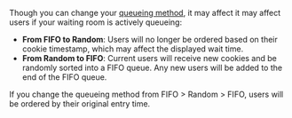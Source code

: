 Though you can change your [queueing method](/reference/queueing-methods), it may affect it may affect users if your waiting room is actively queueing:

- **From FIFO to Random**: Users will no longer be ordered based on their cookie timestamp, which may affect the displayed wait time.
- **From Random to FIFO**: Current users will receive new cookies and be randomly sorted into a FIFO queue. Any new users will be added to the end of the FIFO queue.

<Aside type="note">

If you change the queueing method from FIFO > Random > FIFO, users will be ordered by their original entry time.

</Aside>